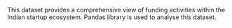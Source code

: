 This dataset provides a comprehensive view of funding activities within the Indian startup ecosystem.
Pandas library is used to analyse this dataset.
